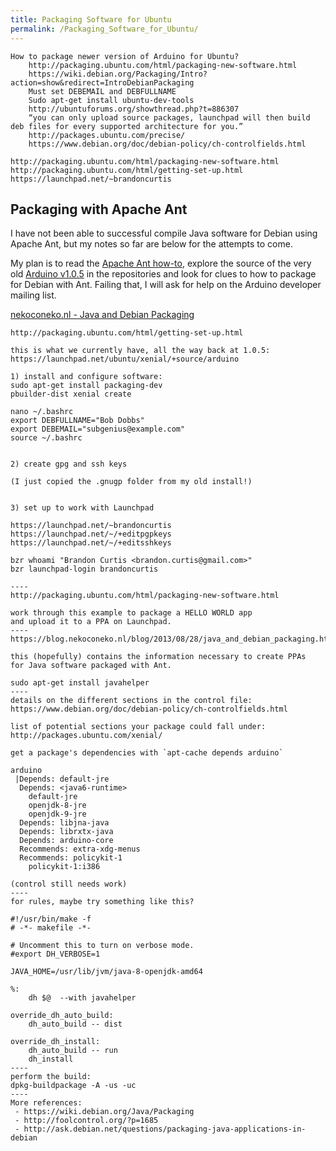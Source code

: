 ```yaml
---
title: Packaging Software for Ubuntu
permalink: /Packaging_Software_for_Ubuntu/
---
```


    How to package newer version of Arduino for Ubuntu?
        http://packaging.ubuntu.com/html/packaging-new-software.html
        https://wiki.debian.org/Packaging/Intro?action=show&redirect=IntroDebianPackaging
        Must set DEBEMAIL and DEBFULLNAME
        Sudo apt-get install ubuntu-dev-tools
        http://ubuntuforums.org/showthread.php?t=886307
        “you can only upload source packages, launchpad will then build deb files for every supported architecture for you.”
        http://packages.ubuntu.com/precise/
        https://www.debian.org/doc/debian-policy/ch-controlfields.html

    http://packaging.ubuntu.com/html/packaging-new-software.html
    http://packaging.ubuntu.com/html/getting-set-up.html
    https://launchpad.net/~brandoncurtis

Packaging with Apache Ant
-------------------------

I have not been able to successful compile Java software for Debian using Apache Ant, but my notes so far are below for the attempts to come.

My plan is to read the [Apache Ant how-to](https://ant.apache.org/manual/tutorial-HelloWorldWithAnt.html), explore the source of the very old [Arduino v1.0.5](https://launchpad.net/ubuntu/xenial/+source/arduino) in the repositories and look for clues to how to package for Debian with Ant. Failing that, I will ask for help on the Arduino developer mailing list.

[nekoconeko.nl - Java and Debian Packaging](https://blog.nekoconeko.nl/blog/2013/08/28/java_and_debian_packaging.html)

    http://packaging.ubuntu.com/html/getting-set-up.html

    this is what we currently have, all the way back at 1.0.5:
    https://launchpad.net/ubuntu/xenial/+source/arduino

    1) install and configure software:
    sudo apt-get install packaging-dev
    pbuilder-dist xenial create

    nano ~/.bashrc
    export DEBFULLNAME="Bob Dobbs"
    export DEBEMAIL="subgenius@example.com"
    source ~/.bashrc


    2) create gpg and ssh keys

    (I just copied the .gnugp folder from my old install!)


    3) set up to work with Launchpad

    https://launchpad.net/~brandoncurtis
    https://launchpad.net/~/+editpgpkeys
    https://launchpad.net/~/+editsshkeys

    bzr whoami "Brandon Curtis <brandon.curtis@gmail.com>"
    bzr launchpad-login brandoncurtis

    ----
    http://packaging.ubuntu.com/html/packaging-new-software.html

    work through this example to package a HELLO WORLD app
    and upload it to a PPA on Launchpad.
    ----
    https://blog.nekoconeko.nl/blog/2013/08/28/java_and_debian_packaging.html

    this (hopefully) contains the information necessary to create PPAs
    for Java software packaged with Ant.

    sudo apt-get install javahelper
    ----
    details on the different sections in the control file:
    https://www.debian.org/doc/debian-policy/ch-controlfields.html

    list of potential sections your package could fall under:
    http://packages.ubuntu.com/xenial/

    get a package's dependencies with `apt-cache depends arduino`

    arduino
     |Depends: default-jre
      Depends: <java6-runtime>
        default-jre
        openjdk-8-jre
        openjdk-9-jre
      Depends: libjna-java
      Depends: librxtx-java
      Depends: arduino-core
      Recommends: extra-xdg-menus
      Recommends: policykit-1
        policykit-1:i386

    (control still needs work)
    ----
    for rules, maybe try something like this?

    #!/usr/bin/make -f
    # -*- makefile -*-

    # Uncomment this to turn on verbose mode.
    #export DH_VERBOSE=1

    JAVA_HOME=/usr/lib/jvm/java-8-openjdk-amd64

    %:
        dh $@  --with javahelper

    override_dh_auto_build:
        dh_auto_build -- dist

    override_dh_install:
        dh_auto_build -- run
        dh_install
    ----
    perform the build:
    dpkg-buildpackage -A -us -uc
    ----
    More references:
     - https://wiki.debian.org/Java/Packaging
     - http://foolcontrol.org/?p=1685
     - http://ask.debian.net/questions/packaging-java-applications-in-debian
